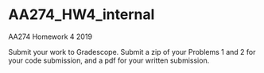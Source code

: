 # AA274_HW4_internal
AA274 Homework 4 2019

Submit your work to Gradescope.
Submit a zip of your Problems 1 and 2 for your code submission, and a pdf for your written submission.
